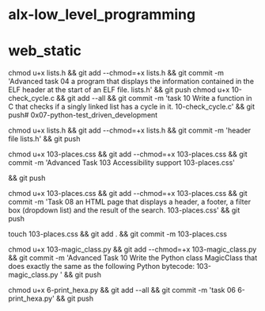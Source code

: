# alx-low_level_programming
# web_static

chmod u+x lists.h && git add --chmod=+x lists.h && git commit -m 'Advanced task 04 a program that displays the information contained in the ELF header at the start of an ELF file. lists.h' && git push
chmod u+x 10-check_cycle.c && git add --all && git commit -m 'task 10 Write a function in C that checks if a singly linked list has a cycle in it. 10-check_cycle.c' && git push# 0x07-python-test_driven_development

chmod u+x lists.h && git add --chmod=+x lists.h && git commit -m 'header file lists.h' && git push

chmod u+x 103-places.css && git add --chmod=+x 103-places.css && git commit -m 'Advanced Task 103 Accessibility support 103-places.css'

&& git push

chmod u+x 103-places.css && git add --chmod=+x 103-places.css && git commit -m 'Task 08 an HTML page that displays a header, a footer, a filter box (dropdown list) and the result of the search. 103-places.css'
&& git push

touch 103-places.css && git add . && git commit -m 103-places.css

chmod u+x 103-magic_class.py && git add --chmod=+x 103-magic_class.py && git commit -m 'Advanced Task 10 Write the Python class MagicClass that does exactly the same as the following Python bytecode: 103-magic_class.py ' && git push

chmod u+x 6-print_hexa.py && git add --all && git commit -m 'task 06 6-print_hexa.py' && git push
